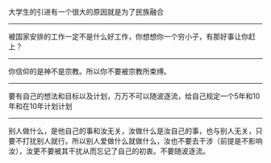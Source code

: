 大学生的引进有一个很大的原因就是为了民族融合
___
被国家安排的工作一定不是什么好工作，你想想你一个穷小子，有那好事让你赶上？
___
你信仰的是神不是宗教。所以你不要被宗教所束缚。
___
要有自己的想法和目标以及计划，万万不可以随波逐流，给自己规定一个5年和10年和在10年计划计划
___
别人做什么，是他自己的事和汝无关，汝做什么是汝自己的事，也与别人无关，只要不打扰别人就行。所以别人爱做什么就做什么，汝也不要去干涉（前提是不影响汝），汝更不要被其干扰从而忘记了自己的初衷。不要随波逐流。